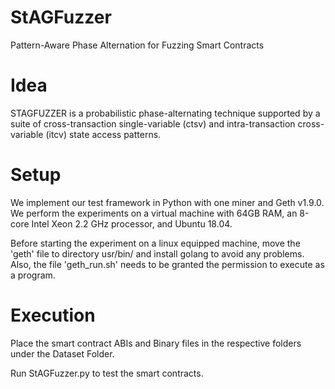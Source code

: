 # StAGFuzzer
Pattern-Aware Phase Alternation for Fuzzing Smart Contracts
 
# Idea
STAGFUZZER is a probabilistic phase-alternating technique supported by a suite of cross-transaction single-variable (ctsv) and intra-transaction cross-variable (itcv) state access patterns.

# Setup
We implement our test framework in Python with one miner and Geth v1.9.0.
We perform the experiments on a virtual machine with 64GB RAM, an 8-core Intel Xeon 2.2 GHz processor, and Ubuntu 18.04.

Before starting the experiment on a linux equipped machine, move the 'geth' file to directory usr/bin/ and install golang to avoid any problems.
Also, the file 'geth_run.sh' needs to be granted the permission to execute as a program.

# Execution
Place the smart contract ABIs and Binary files in the respective folders under the Dataset Folder.

Run StAGFuzzer.py to test the smart contracts.
